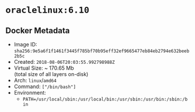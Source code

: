 # `oraclelinux:6.10`

## Docker Metadata

- Image ID: `sha256:9e5a6f1f1461f3445f785bf70b95eff32ef9665477eb84eb2794e632beeb2b5c`
- Created: `2018-08-06T20:03:55.992798988Z`
- Virtual Size: ~ 170.65 Mb  
  (total size of all layers on-disk)
- Arch: `linux`/`amd64`
- Command: `["/bin/bash"]`
- Environment:
  - `PATH=/usr/local/sbin:/usr/local/bin:/usr/sbin:/usr/bin:/sbin:/bin`
